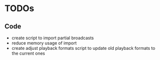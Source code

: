 # TODOs

## Code

* create script to import partial broadcasts
* reduce memory usage of import
* create adjust playback formats script to update old playback formats to the current ones

